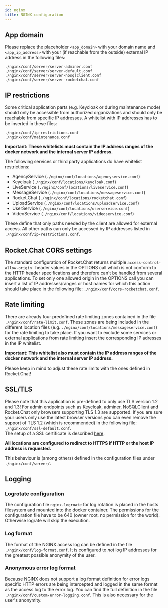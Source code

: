 ```yaml
---
id: nginx
title: NGINX configuration
---
```


## App domain

Please replace the placeholder `<app_domain>` with your domain name and `<app_ip_address>` with your (if reachable from the outside) external IP address in the following files:

`./nginx/conf/server/server-adminer.conf` \
`./nginx/conf/server/server-default.conf` \
`./nginx/conf/server/server-nosqlclient.conf` \
`./nginx/conf/server/server-rocketchat.conf`

## IP restrictions

Some critical application parts (e.g. Keycloak or during maintenance mode) should only be accessible from authorized organizations and should only be reachable from specific IP addresses.
A whitelist with IP addresses has to be inserted in these files:

`./nginx/conf/ip-restrictions.conf` \
`./nginx/conf/maintenance.conf`

__Important: These whitelists must contain the IP address ranges of the docker network and the internal server IP address.__

The following services or third party applications do have whitelist restrictions:
- AgencyService (`./nginx/conf/locations/agencyservice.conf`)
- Keycloak (`./nginx/conf/locations/keycloak.conf`)
- LiveService (`./nginx/conf/locations/liveservice.conf`)
- MessageService (`./nginx/conf/locations/messageservice.conf`)
- Rocket.Chat (`./nginx/conf/locations/rocketchat.conf`)
- UploadService (`./nginx/conf/locations/uploadservice.conf`)
- UserService (`./nginx/conf/locations/userservice.conf`)
- VideoService (`./nginx/conf/locations/videoservice.conf`)

These define that only paths needed by the client are allowed for external access. All other paths can only be accessed by IP addresses listed in `./nginx/conf/ip-restrictions.conf`.

## Rocket.Chat CORS settings

The standard configuration of Rocket.Chat returns multiple `access-control-allow-origin'` header values in the OPTIONS call which is not conform to the HTTP header specifications and therefore can't be handled from several applications. To set only one allowed origin in the OPTIONS call you can insert a list of IP addresses/ranges or host names for which this action should take place in the following file: `./nginx/conf/cors-rocketchat.conf`.

## Rate limiting

There are already four predefined rate limiting zones contained in the file `./nginx/conf/rate-limit.conf`. These zones are being included in the different location files (e.g. `./nginx/conf/locations/messageservice.conf`) for the rate limiting to take place.
If you want to exclude some services or external applications from rate limiting insert the corresponding IP adresses in the IP whitelist.

__Important: This whitelist also must contain the IP address ranges of the docker network and the internal server IP address.__

Please keep in mind to adjust these rate limits with the ones defined in Rocket.Chat!

## SSL/TLS

Please note that this application is pre-defined to only use TLS version 1.2 and 1.3! For admin endpoints such as Keycloak, adminer, NoSQLClient and Rocket.Chat only browsers supporting TLS 1.3 are supported. If you are sure your users only use the latest browser versions you can even remove the support of TLS 1.2 (which is recommended) in the following file: `./nginx/conf/ssl-default.conf`. \
The setup of a SSL certificate is described [here](../backend/ssl-certificate.md).

__All locations are configured to redirect to HTTPS if HTTP or the host IP address is requested.__

This behaviour is (among others) defined in the configuration files under `./nginx/conf/server/`.

## Logging

### Logrotate configuration

The configuration file `nginx-logroate` for log rotation is placed in the hosts filesystem and mounted into the docker container.
The permissions for the configuration file have to be 640 (owner root, no permission for the world). Otherwise lograte will skip the execution.

### Log format

The format of the NGINX access log can be defined in the file `./nginx/conf/log-format.conf`. It is configured to _not_ log IP addresses for the greatest possible anonymity of the user. 

### Anonymous error log format

Because NGINX does not support a log format definition for error logs specific HTTP errors are being intercepted and logged in the same format as the access log to the error log. You can find the full definition in the file `./nginx/conf/custom-error-logging.conf`. This is also necessary for the user's anonymity.